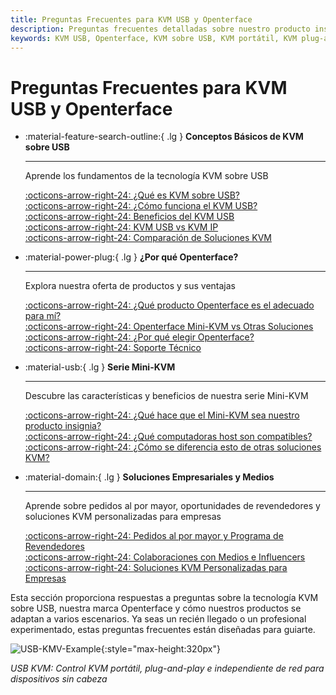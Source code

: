 ```yaml
---
title: Preguntas Frecuentes para KVM USB y Openterface
description: Preguntas frecuentes detalladas sobre nuestro producto insignia Mini-KVM, que cubre especificaciones técnicas, guías de uso y consejos de solución de problemas.
keywords: KVM USB, Openterface, KVM sobre USB, KVM portátil, KVM plug-and-play, KVM independiente de red, control de dispositivos sin cabeza, soluciones de TI, solución de problemas, productos Openterface
---
```


# Preguntas Frecuentes para KVM USB y Openterface

<div class="grid cards" markdown>

-   :material-feature-search-outline:{ .lg } __Conceptos Básicos de KVM sobre USB__

    ---

    Aprende los fundamentos de la tecnología KVM sobre USB

    [:octicons-arrow-right-24: ¿Qué es KVM sobre USB?](/faq/usbkvm/kvm-over-usb#what-is-kvm-over-usb)  
    [:octicons-arrow-right-24: ¿Cómo funciona el KVM USB?](/faq/usbkvm/kvm-over-usb#how-usb-kvm-works)  
    [:octicons-arrow-right-24: Beneficios del KVM USB](/faq/usbkvm/kvm-over-usb#why-usb-kvm)  
    [:octicons-arrow-right-24: KVM USB vs KVM IP](/faq/usbkvm/kvm-over-usb#usb-vs-ip)  
    [:octicons-arrow-right-24: Comparación de Soluciones KVM](/faq/usbkvm/kvm-over-usb#kvm-comparison)  

-   :material-power-plug:{ .lg } __¿Por qué Openterface?__

    ---

    Explora nuestra oferta de productos y sus ventajas

    [:octicons-arrow-right-24: ¿Qué producto Openterface es el adecuado para mí?](/faq/usbkvm/openterface#choose-product)  
    [:octicons-arrow-right-24: Openterface Mini-KVM vs Otras Soluciones](/faq/usbkvm/openterface#minikvm-comparison)  
    [:octicons-arrow-right-24: ¿Por qué elegir Openterface?](/faq/usbkvm/openterface#why-openterface)  
    [:octicons-arrow-right-24: Soporte Técnico](/faq/usbkvm/openterface#technical-support)  

-   :material-usb:{ .lg } __Serie Mini-KVM__

    ---

    Descubre las características y beneficios de nuestra serie Mini-KVM  

    [:octicons-arrow-right-24: ¿Qué hace que el Mini-KVM sea nuestro producto insignia?](/faq/minikvm/op-minikvm#flagship-product)  
    [:octicons-arrow-right-24: ¿Qué computadoras host son compatibles?](/faq/minikvm/op-minikvm#mini-kvm-host-compatibility)  
    [:octicons-arrow-right-24: ¿Cómo se diferencia esto de otras soluciones KVM?](/faq/minikvm/op-minikvm#mini-kvm-vs-other-kvms)

-   :material-domain:{ .lg } __Soluciones Empresariales y Medios__

    ---

    Aprende sobre pedidos al por mayor, oportunidades de revendedores y soluciones KVM personalizadas para empresas  

    [:octicons-arrow-right-24: Pedidos al por mayor y Programa de Revendedores](/faq/business#bulk-order-reseller)  
    [:octicons-arrow-right-24: Colaboraciones con Medios e Influencers](/faq/business#media-collaboration)  
    [:octicons-arrow-right-24: Soluciones KVM Personalizadas para Empresas](/faq/business#enterprise-kvm)  

</div>

Esta sección proporciona respuestas a preguntas sobre la tecnología KVM sobre USB, nuestra marca Openterface y cómo nuestros productos se adaptan a varios escenarios. Ya seas un recién llegado o un profesional experimentado, estas preguntas frecuentes están diseñadas para guiarte.

![USB-KMV-Example](/images/product/use-case-demo-industrial-pc.jpg){:style="max-height:320px"}

*USB KVM: Control KVM portátil, plug-and-play e independiente de red para dispositivos sin cabeza*